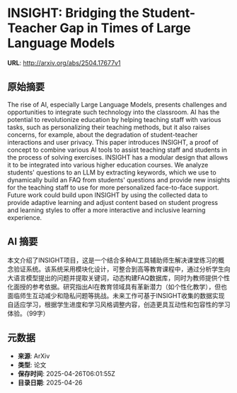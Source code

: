 # INSIGHT: Bridging the Student-Teacher Gap in Times of Large Language Models

**URL**: http://arxiv.org/abs/2504.17677v1

## 原始摘要

The rise of AI, especially Large Language Models, presents challenges and
opportunities to integrate such technology into the classroom. AI has the
potential to revolutionize education by helping teaching staff with various
tasks, such as personalizing their teaching methods, but it also raises
concerns, for example, about the degradation of student-teacher interactions
and user privacy. This paper introduces INSIGHT, a proof of concept to combine
various AI tools to assist teaching staff and students in the process of
solving exercises. INSIGHT has a modular design that allows it to be integrated
into various higher education courses. We analyze students' questions to an LLM
by extracting keywords, which we use to dynamically build an FAQ from students'
questions and provide new insights for the teaching staff to use for more
personalized face-to-face support. Future work could build upon INSIGHT by
using the collected data to provide adaptive learning and adjust content based
on student progress and learning styles to offer a more interactive and
inclusive learning experience.


## AI 摘要

本文介绍了INSIGHT项目，这是一个结合多种AI工具辅助师生解决课堂练习的概念验证系统。该系统采用模块化设计，可整合到高等教育课程中，通过分析学生向大语言模型提出的问题并提取关键词，动态构建FAQ数据库，同时为教师提供个性化面授的参考依据。研究指出AI在教育领域具有革新潜力（如个性化教学），但也面临师生互动减少和隐私问题等挑战。未来工作可基于INSIGHT收集的数据实现自适应学习，根据学生进度和学习风格调整内容，创造更具互动性和包容性的学习体验。（99字）

## 元数据

- **来源**: ArXiv
- **类型**: 论文
- **保存时间**: 2025-04-26T06:01:55Z
- **目录日期**: 2025-04-26

